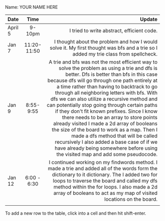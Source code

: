 Name: YOUR NAME HERE

| Date    |     Time     |                                                                                                                                                                                                                                                                                                                                                                                                                                                                                                                                                                                                                                                                                                                                               Update |
|:--------|:------------:|-----------------------------------------------------------------------------------------------------------------------------------------------------------------------------------------------------------------------------------------------------------------------------------------------------------------------------------------------------------------------------------------------------------------------------------------------------------------------------------------------------------------------------------------------------------------------------------------------------------------------------------------------------------------------------------------------------------------------------------------------------:|
| April 5 |    9-10pm    |                                                                                                                                                                                                                                                                                                                                                                                                                                                                                                                                                                                                                                                                                                           I tried to write abstract, efficient code. |
| Jan 7   | 11:20- 11:50 |                                                                                                                                                                                                                                                                                                                                                                                                                                                                                                                                                                                                                  I thought about the problem and how I would solve it. My first thought was bfs and a trie so I added my trie class from spellcheck. |
| Jan 9   |  8:55-9:55   | A trie and bfs was not the most efficient way to solve the problem as using a trie and dfs is better. Dfs is better than bfs in this case because dfs will go through one path entirely at a time rather than having to backtrack to go through all neighboring letters with bfs. With dfs we can also utilize a recursive method and can potentially stop going through certain paths if they don't fit known prefixes. Since I know there needs to be an array to store points already visited I made a 2d array of booleans the size of the board to work as a map. Then I made a dfs method that will be called recursively I also added a base case of if we have already being somewhere before using the visited map and add some pseudocode. |
| Jan 12  | 6:00 - 6:30  |                                                                                                                                                                                                                                                                                                                                                                                                                                     I continued working on my findwords method. I made a trie and added all of the words form the dictionary to it dictionary. The I added two for loops to traverse the board and called my dfs method within the for loops. I also made a 2d array of booleans to act as my map of visited locations on the board. |
|         |              |                                                                                                                                                                                                                                                                                                                                                                                                                                                                                                                                                                                                                                                                                                                                                      |


To add a new row to the table, click into a cell and then hit shift-enter.